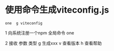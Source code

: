 # 使用命令生成viteconfig.js

```
one  g viteconfig
```

1 向系统注册一个npm 全局命令 one 

2 接收 参数 类型  g  生成xxx  v 查看版本  h 查看帮助
